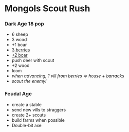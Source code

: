 # Mongols Scout Rush

<div class="row">
<div class="col">

### Dark Age 18 pop

- 6 sheep
- 3 wood
- +1 boar
- <u>3 berries</u>
- <u>+2 boar</u>
- push deer with scout
- +2 wood
- loom
- _when advancing, 1 vill from berries => house + barracks_
- _scout the enemy!_

</div>
<div class="col">

### Feudal Age

- create a stable
- send new vills to straggers
- create 2+ scouts
- build farms when possible
- Double-bit axe

</div>
</div>
